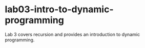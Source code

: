 # lab03-intro-to-dynamic-programming
Lab 3 covers recursion and provides an introduction to dynamic programming.
